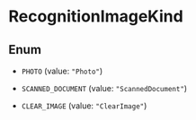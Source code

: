 

# RecognitionImageKind

## Enum


* `PHOTO` (value: `"Photo"`)

* `SCANNED_DOCUMENT` (value: `"ScannedDocument"`)

* `CLEAR_IMAGE` (value: `"ClearImage"`)




